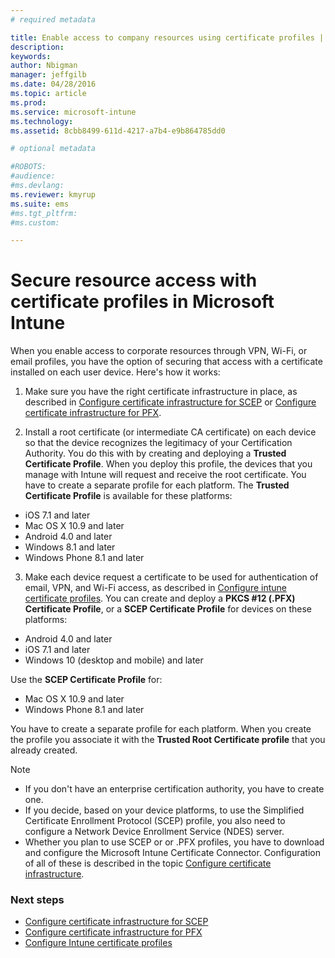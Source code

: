 ```yaml
---
# required metadata

title: Enable access to company resources using certificate profiles | Microsoft Intune
description:
keywords:
author: Nbigman
manager: jeffgilb
ms.date: 04/28/2016
ms.topic: article
ms.prod:
ms.service: microsoft-intune
ms.technology:
ms.assetid: 8cbb8499-611d-4217-a7b4-e9b864785dd0

# optional metadata

#ROBOTS:
#audience:
#ms.devlang:
ms.reviewer: kmyrup
ms.suite: ems
#ms.tgt_pltfrm:
#ms.custom:

---
```


# Secure resource access with certificate profiles in Microsoft Intune
When you enable access to corporate resources through VPN, Wi-Fi, or email profiles, you have the option of securing that access with a certificate installed on each user device. Here's how it works:

1. Make sure you have the right certificate infrastructure in place, as described in [Configure certificate infrastructure for SCEP](configure-certificate-infrastructure-for-scep.md) or [Configure certificate infrastructure for PFX](configure-certificate-infrastructure-for-pfx.md).

2. Install a root certificate (or intermediate CA certificate) on each device so that the device recognizes the legitimacy of your Certification Authority. You do this with by creating and deploying a **Trusted Certificate Profile**. When you deploy this profile, the devices that you manage with Intune will request and receive the root certificate. You have to create a separate profile for each platform. The **Trusted Certificate Profile** is available for these platforms:
 -  iOS 7.1 and later
 -  Mac OS X 10.9 and later
 -  Android 4.0 and later
 -  Windows 8.1 and later
 -  Windows Phone 8.1 and later

3. Make each device request a certificate to be used for authentication of email, VPN, and Wi-Fi access, as described in [Configure intune certificate profiles](configure-intune-certificate-profiles.md). You can create and deploy a **PKCS #12 (.PFX) Certificate Profile**, or a **SCEP Certificate Profile** for devices on these platforms:

-  Android 4.0 and later
-  iOS 7.1 and later
-  Windows 10 (desktop and mobile) and later

Use the **SCEP Certificate Profile** for:
-   Mac OS X 10.9 and later
-   Windows Phone 8.1 and later

You have to create a separate profile for each platform. When you create the profile you associate it with the **Trusted Root Certificate profile** that you already created.

> [!NOTE]           
> -    If you don't have an enterprise certification authority, you have to create one.
>- If you decide, based on your device platforms, to use the Simplified Certificate Enrollment Protocol (SCEP) profile, you also need to configure a Network Device Enrollment Service (NDES) server.
>-  Whether you plan to use SCEP or or .PFX profiles, you have to download and configure the Microsoft Intune Certificate Connector.
> Configuration of all of these is described in the topic [Configure certificate infrastructure](configure-certificate-infrastructure.md).

### Next steps
- [Configure certificate infrastructure for SCEP](configure-certificate-infrastructure-for-scep.md)
- [Configure certificate infrastructure for PFX](configure-certificate-infrastructure-for-pfx.md)
- [Configure Intune certificate profiles](configure-intune-certificate-profiles.md)
